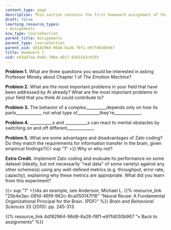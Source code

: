 ```yaml
---
content_type: page
description: This section contains the first homework assignment of the course.
draft: false
learning_resource_types:
- Assignments
ocw_type: CourseSection
parent_title: Assignments
parent_type: CourseSection
parent_uid: 4d182964-96d8-6a26-f8f1-e97fd030b967
title: Homework 1
uid: e43ad7aa-9a02-706e-d917-8263163c9193
---
```

**Problem 1.** What are three questions you would be interested in asking Professor Minsky about Chapter 1 of _The Emotion Machine_?

**Problem 2.** What are the most important problems in your field that have been addressed by AI already? What are the most important problems in your field that you think AI could contribute to?

**Problem 3.** The behavior of a complex\_\_\_\_\_\_\_\_\_\_depends only on how its parts\_\_\_\_\_\_\_\_\_\_\_\_, not what type of\_\_\_\_\_\_\_\_\_\_\_they're\_\_\_\_\_\_\_\_\_\_\_\_\_.

**Problem 4.** \_\_\_\_\_\_\_\_\_\_\_s and \_\_\_\_\_\_\_\_\_\_\_s can react to mental obstacles by switching on and off different\_\_\_\_\_\_\_\_\_\_\_\_\_.

**Problem 5.** What are some advantages and disadvantages of Zato coding? Do they match the requirements for information transfer in the brain, given empirical findings?{{< sup "1" >}} Why or why not?

**Extra Credit.** Implement Zato coding and evaluate its performance on some dataset (ideally, but not necessarily "real data" of some variety) against any other scheme(s) using any well-deﬁned metrics (e.g. throughput, error rate, capacity), explaining why these metrics are appropriate. What did you learn from this experiment?

{{< sup "1" >}}As an example, see Anderson, Michael L. {{% resource_link "25b4e3ac-081d-46f9-962c-6ca050147f16" "Neural Reuse: A Fundamental Organizational Principal for the Brain. (PDF)" %}} _Brain and Behavioral Sciences_ 33 (2010): pp. 245-313.

{{% resource_link 4d182964-96d8-6a26-f8f1-e97fd030b967 "« Back to assignments" %}}